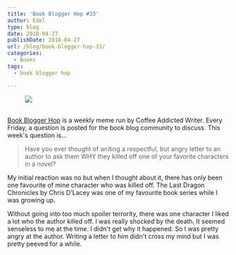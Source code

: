 ```yaml
---
title: 'Book Blogger Hop #33'
author: Edel
type: blog
date: 2018-04-27
publishDate: 2018-04-27
url: /blog/book-blogger-hop-33/
categories:
  - Books
tags:
  - book blogger hop

---
```

<figure><a rel="_nofollow" href="http://www.coffeeaddictedwriter.com/p/blog-page.html"><img src="https://i1.wp.com/3.bp.blogspot.com/-2bKizvp-A9w/WEjGAM4OjJI/AAAAAAAAV50/nU3xHQNtvSQQ8dRsB8OueG061E99KPrYACLcB/s1600/Book%2BBlogger%2BHop%2B%2528Final%2529.png?w=663&#038;ssl=1" data-recalc-dims="1" /></a></figure> 

<a rel="_nofollow" href="http://www.coffeeaddictedwriter.com/p/blog-page.html"></a>

<a rel="_nofollow" href="http://www.coffeeaddictedwriter.com/p/blog-page.html"><br /> </a><a rel="_nofollow" href="http://www.coffeeaddictedwriter.com/p/blog-page.html">Book Blogger Hop</a> is a weekly meme run by Coffee Addicted Writer. Every Friday, a question is posted for the book blog community to discuss. This week's question is&#8230;

> Have you ever thought of writing a respectful, but angry letter to an author to ask them WHY they killed off one of your favorite characters in a novel?

My initial reaction was no but when I thought about it, there has only been one favourite of mine character who was killed off. The Last Dragon Chronicles by Chris D'Lacey was one of my favourite book series while I was growing up.

Without going into too much spoiler terrority, there was one character I liked a lot who the author killed off. I was really shocked by the death. It seemed senseless to me at the time. I didn't get why it happened. So I was pretty angry at the author. Writing a letter to him didn't cross my mind but I was pretty peeved for a while.